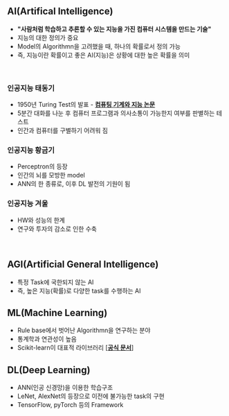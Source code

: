 ## AI(Artifical Intelligence)

- **"사람처럼 학습하고 추론할 수 있는 지능을 가진 컴퓨터 시스템을 만드는 기술"**
- 지능의 대한 정의가 중요
- Model의 Algorithmn을 고려했을 때, 하나의 확률로서 정의 가능
- 즉, 지능이란 확률이고 좋은 AI(지능)은 상황에 대한 높은 확률을 의미

<br>

### 인공지능 태동기

- 1950년 Turing Test의 발표 - [**컴퓨팅 기계와 지능 논문**](https://academic.oup.com/mind/article/LIX/236/433/986238?login=true)
- 5분간 대화를 나눈 후 컴퓨터 프로그램과 의사소통이 가능한지 여부를 판별하는 테스트
- 인간과 컴퓨터를 구별하기 어려워 짐

### 인공지능 황금기

- Perceptron의 등장
- 인간의 뇌를 모방한 model
- ANN의 한 종류로, 이후 DL 발전의 기원이 됨

### 인공지능 겨울

- HW와 성능의 한계
- 연구와 투자의 감소로 인한 수축

<br>

## AGI(Artificial General Intelligence)

- 특정 Task에 국한되지 않는 AI
- 즉, 높은 지능(확률)로 다양한 task를 수행하는 AI

## ML(Machine Learning)

- Rule base에서 벗어난 Algorithmn을 연구하는 분야
- 통계학과 연관성이 높음
- Scikit-learn이 대표적 라이브러리 [[**공식 문서**]](https://scikit-learn.org/stable/)

## DL(Deep Learning)

- ANN(인공 신경망)을 이용한 학습구조
- LeNet, AlexNet의 등장으로 이전에 불가능한 task의 구현
- TensorFlow, pyTorch 등의 Framework
